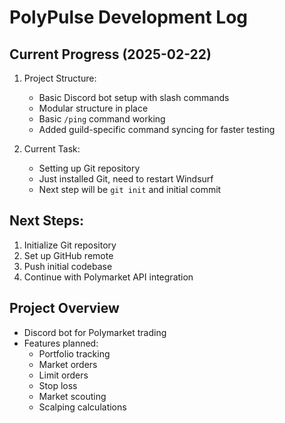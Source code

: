 # PolyPulse Development Log

## Current Progress (2025-02-22)
1. Project Structure:
   - Basic Discord bot setup with slash commands
   - Modular structure in place
   - Basic `/ping` command working
   - Added guild-specific command syncing for faster testing

2. Current Task:
   - Setting up Git repository
   - Just installed Git, need to restart Windsurf
   - Next step will be `git init` and initial commit

## Next Steps:
1. Initialize Git repository
2. Set up GitHub remote
3. Push initial codebase
4. Continue with Polymarket API integration

## Project Overview
- Discord bot for Polymarket trading
- Features planned:
  - Portfolio tracking
  - Market orders
  - Limit orders
  - Stop loss
  - Market scouting
  - Scalping calculations
